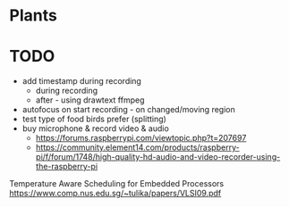 # Plants


# TODO

- add timestamp during recording
  - during recording
  - after - using drawtext ffmpeg
- autofocus on start recording - on changed/moving region
- test type of food birds prefer (splitting)
- buy microphone & record video & audio
  - https://forums.raspberrypi.com/viewtopic.php?t=207697
  - https://community.element14.com/products/raspberry-pi/f/forum/1748/high-quality-hd-audio-and-video-recorder-using-the-raspberry-pi

Temperature Aware Scheduling for Embedded Processors
https://www.comp.nus.edu.sg/~tulika/papers/VLSI09.pdf